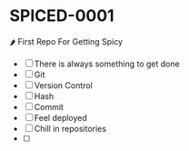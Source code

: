 # SPICED-0001
🌶️ First Repo For Getting Spicy

- [ ] There is always something to get done
- [ ] Git
- [ ] Version Control
- [ ] Hash
- [ ] Commit
- [ ] Feel deployed
- [ ] Chill in repositories
- [ ] 

